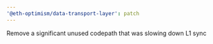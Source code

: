 ```yaml
---
'@eth-optimism/data-transport-layer': patch
---
```


Remove a significant unused codepath that was slowing down L1 sync
